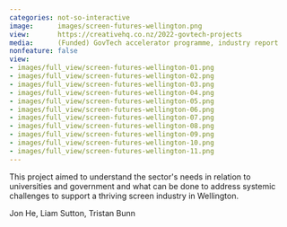```yaml
---
categories: not-so-interactive
image:      images/screen-futures-wellington.png
view:       https://creativehq.co.nz/2022-govtech-projects
media:      (Funded) GovTech accelerator programme, industry report
nonfeature: false
view:
- images/full_view/screen-futures-wellington-01.png
- images/full_view/screen-futures-wellington-02.png
- images/full_view/screen-futures-wellington-03.png
- images/full_view/screen-futures-wellington-04.png
- images/full_view/screen-futures-wellington-05.png
- images/full_view/screen-futures-wellington-06.png
- images/full_view/screen-futures-wellington-07.png
- images/full_view/screen-futures-wellington-08.png
- images/full_view/screen-futures-wellington-09.png
- images/full_view/screen-futures-wellington-10.png
- images/full_view/screen-futures-wellington-11.png
---
```

This project aimed to understand the sector's needs in relation to universities and government and what can be done to address systemic challenges to support a thriving screen industry in Wellington.

Jon He, Liam Sutton, Tristan Bunn
